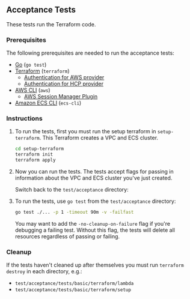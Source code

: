 ## Acceptance Tests

These tests run the Terraform code.

### Prerequisites

The following prerequisites are needed to run the acceptance tests: 

- [Go](https://go.dev/dl/) (`go test`)
- [Terraform](https://www.terraform.io/downloads) (`terraform`)
   - [Authentication for AWS provider](https://registry.terraform.io/providers/hashicorp/aws/latest/docs#authentication)
   - [Authentication for HCP provider](https://registry.terraform.io/providers/hashicorp/hcp/latest/docs/guides/auth)
- [AWS CLI](https://docs.aws.amazon.com/cli/latest/userguide/getting-started-install.html) (`aws`)
   - [AWS Session Manager Plugin](https://docs.aws.amazon.com/systems-manager/latest/userguide/session-manager-working-with-install-plugin.html)
- [Amazon ECS CLI](https://docs.aws.amazon.com/AmazonECS/latest/developerguide/ECS_CLI.html) (`ecs-cli`)

### Instructions

1. To run the tests, first you must run the setup terraform in `setup-terraform`.
   This Terraform creates a VPC and ECS cluster.

   ```sh
   cd setup-terraform
   terraform init
   terraform apply
   ```
1. Now you can run the tests. The tests accept flags for passing in information about the
   VPC and ECS cluster you've just created.

   Switch back to the `test/acceptance` directory:

1. To run the tests, use `go test` from the `test/acceptance` directory:

   ```sh
   go test ./... -p 1 -timeout 90m -v -failfast
   ```

   You may want to add the `-no-cleanup-on-failure` flag if you're debugging
   a failing test. Without this flag, the tests will delete all resources
   regardless of passing or failing.

### Cleanup

If the tests haven't cleaned up after themselves you must run `terraform destroy`
in each directory, e.g.:
- `test/acceptance/tests/basic/terraform/lambda`
- `test/acceptance/tests/basic/terraform/setup`
